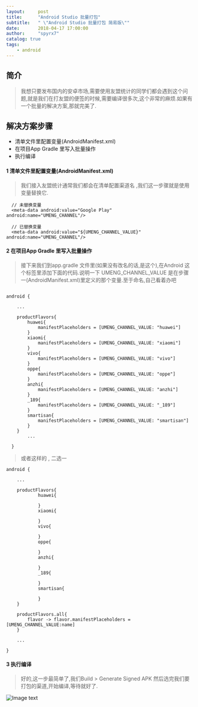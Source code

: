```yaml
---
layout:     post
title:      "Android Studio 批量打包"
subtitle:   " \"Android Studio 批量打包 简易版\""
date:       2018-04-17 17:00:00
author:     "spyrx7"
catalog: true
tags:
    - android
---
```


 ## 简介
> 我想只要发布国内的安卓市场,需要使用友盟统计的同学们都会遇到这个问题,就是我们在打友盟的便签的时候,需要编译很多次,这个非常的麻烦.如果有一个批量的解决方案,那就完美了.

 ## 解决方案步骤
- 清单文件里配置变量(AndroidManifest.xml)
- 在项目App Gradle 里写入批量操作
- 执行编译


 #### 1 清单文件里配置变量(AndroidManifest.xml)

> 我们接入友盟统计通常我们都会在清单配置渠道名 ,我们这一步骤就是使用变量替换它.


```
  // 未替换变量
  <meta-data android:value="Google Play" android:name="UMENG_CHANNEL"/>
```

```
  // 已替换变量
  <meta-data android:value="${UMENG_CHANNEL_VALUE}" android:name="UMENG_CHANNEL"/>
```

 #### 2 在项目App Gradle 里写入批量操作

> 接下来我们到app.gradle 文件里(如果没有改名的话,是这个),在Android 这个标签里添加下面的代码.说明一下 UMENG_CHANNEL_VALUE
是在步骤一(AndroidManifest.xml)里定义的那个变量.至于命名,自己看着办吧

```

android {

    ...

    productFlavors{
        huawei{
            manifestPlaceholders = [UMENG_CHANNEL_VALUE: "huawei"]
        }
        xiaomi{
            manifestPlaceholders = [UMENG_CHANNEL_VALUE: "xiaomi"]
        }
        vivo{
            manifestPlaceholders = [UMENG_CHANNEL_VALUE: "vivo"]
        }
        oppe{
            manifestPlaceholders = [UMENG_CHANNEL_VALUE: "oppe"]
        }
        anzhi{
            manifestPlaceholders = [UMENG_CHANNEL_VALUE: "anzhi"]
        }
        _189{
            manifestPlaceholders = [UMENG_CHANNEL_VALUE: "_189"]
        }
        smartisan{
            manifestPlaceholders = [UMENG_CHANNEL_VALUE: "smartisan"]
        }
    }
        ...

  }
```

> 或者这样的 , 二选一

```
android {

    ...

    productFlavors{
            huawei{
                
            }
            xiaomi{
            
            }
            vivo{
                
            }
            oppe{
            
            }
            anzhi{
            
            }
            _189{
            
            }
            smartisan{
            
            }
    }

    productFlavors.all{
        flavor -> flavor.manifestPlaceholders = [UMENG_CHANNEL_VALUE:name]
    }

    ...

}

```

 #### 3 执行编译

> 好的,这一步最简单了,我们Build > Generate Signed APK 然后选完我们要打包的渠道,开始编译,等待就好了.

![Image text](http://junjinaliu.cn/img/in-post/post-alitrip-pd/Androidstudiopiliang.png)
